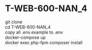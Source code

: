 # T-WEB-600-NAN_4

git clone  
cd T-WEB-600-NAN_4  
copy all .env.example to .env  
docker-compose up  
docker exec php-fpm composer install  

